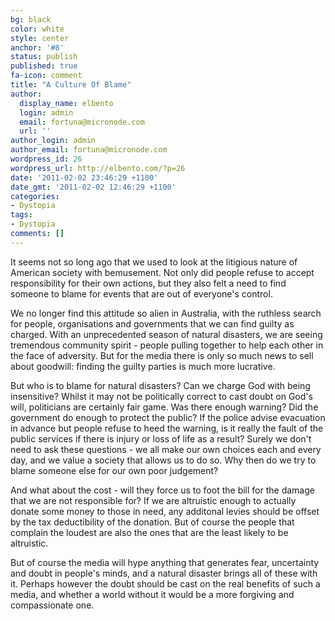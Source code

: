 ```yaml
---
bg: black
color: white
style: center
anchor: '#8'
status: publish
published: true
fa-icon: comment
title: "A Culture Of Blame"
author:
  display_name: elbento
  login: admin
  email: fortuna@micronode.com
  url: ''
author_login: admin
author_email: fortuna@micronode.com
wordpress_id: 26
wordpress_url: http://elbento.com/?p=26
date: '2011-02-02 23:46:29 +1100'
date_gmt: '2011-02-02 12:46:29 +1100'
categories:
- Dystopia
tags:
- Dystopia
comments: []
---
```


It seems not so long ago that we used to look at the litigious nature of American society with bemusement. Not only did people refuse to accept responsibility for their own actions, but they also felt a need to find someone to blame for events that are out of everyone's control.

We no longer find this attitude so alien in Australia, with the ruthless search for people, organisations and governments that we can find guilty as charged. With an unprecedented season of natural disasters, we are seeing tremendous community spirit - people pulling together to help each other in the face of adversity. But for the media there is only so much news to sell about goodwill: finding the guilty parties is much more lucrative.

But who is to blame for natural disasters? Can we charge God with being insensitive? Whilst it may not be politically correct to cast doubt on God's will, politicians are certainly fair game. Was there enough warning? Did the government do enough to protect the public? If the police advise evacuation in advance but people refuse to heed the warning, is it really the fault of the public services if there is injury or loss of life as a result? Surely we don't need to ask these questions - we all make our own choices each and every day, and we value a society that allows us to do so. Why then do we try to blame someone else for our own poor judgement?

And what about the cost - will they force us to foot the bill for the damage that we are not responsible for? If we are altruistic enough to actually donate some money to those in need, any additonal levies should be offset by the tax deductibility of the donation. But of course the people that complain the loudest are also the ones that are the least likely to be altruistic.

But of course the media will hype anything that generates fear, uncertainty and doubt in people's minds, and a natural disaster brings all of these with it. Perhaps however the doubt should be cast on the real benefits of such a media, and whether a world without it would be a more forgiving and compassionate one.
